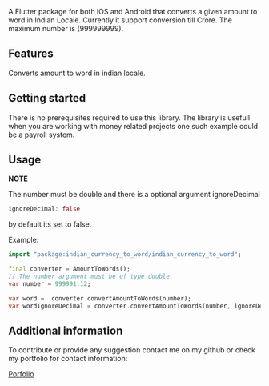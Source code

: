 <!-- 
This README describes the package. If you publish this package to pub.dev,
this README's contents appear on the landing page for your package.

For information about how to write a good package README, see the guide for
[writing package pages](https://dart.dev/guides/libraries/writing-package-pages). 

For general information about developing packages, see the Dart guide for
[creating packages](https://dart.dev/guides/libraries/create-library-packages)
and the Flutter guide for
[developing packages and plugins](https://flutter.dev/developing-packages). 
-->

A Flutter package for both iOS and Android that converts a given amount to word in Indian Locale. Currently it support conversion till Crore. The maximum number is (999999999). 

## Features

Converts amount to word in indian locale.

## Getting started

There is no prerequisites required to use this library. The library is usefull when you are working with money related projects one such example could be a payroll system.

## Usage

**NOTE**

The number must be double and there is a optional argument ignoreDecimal
```dart
ignoreDecimal: false
```
by default its set to false. 

Example:

```dart
import "package:indian_currency_to_word/indian_currency_to_word";

final converter = AmountToWords();
// The number argument must be of type double.
var number = 999991.12;

var word =  converter.convertAmountToWords(number);
var wordIgnoreDecimal = converter.convertAmountToWords(number, ignoreDecimal: true)
```

## Additional information

To contribute or provide any suggestion contact me on my github or check my portfolio for contact information:

[Porfolio](https://www.dayananda.tech/)
